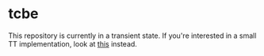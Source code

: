 # tcbe

This repository is currently in a transient state. If you're interested in a small TT implementation, look at [this](https://github.com/AndrasKovacs/smalltt) instead.
